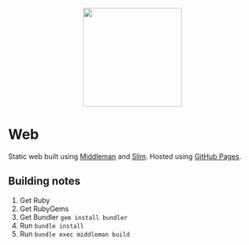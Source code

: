 <p align="center">
    <img src="https://github.com/swift502/Web/blob/master/src/images/ghost.png?raw=true" height=200>
</p>

# Web

Static web built using [Middleman](https://middlemanapp.com/) and [Slim](http://slim-lang.com/). Hosted using [GitHub Pages](https://pages.github.com/).

## Building notes

1. Get Ruby
2. Get RubyGems
3. Get Bundler `gem install bundler`
4. Run `bundle install`
5. Run `bundle exec middleman build`